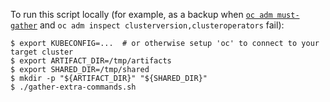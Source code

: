 To run this script locally (for example, as a backup when [`oc adm must-gather`][must-gather] and `oc adm inspect clusterversion,clusteroperators` fail):

```console
$ export KUBECONFIG=...  # or otherwise setup 'oc' to connect to your target cluster
$ export ARTIFACT_DIR=/tmp/artifacts
$ export SHARED_DIR=/tmp/shared
$ mkdir -p "${ARTIFACT_DIR}" "${SHARED_DIR}"
$ ./gather-extra-commands.sh
```

[must-gather]: https://docs.openshift.com/container-platform/4.9/support/gathering-cluster-data.html#support_gathering_data_gathering-cluster-data
